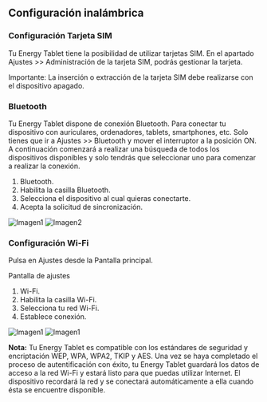 ## Configuración inalámbrica

### Configuración Tarjeta SIM

Tu Energy Tablet tiene la posibilidad de utilizar tarjetas SIM. En el apartado Ajustes >> Administración de la
tarjeta SIM, podrás gestionar la tarjeta.

Importante: La inserción o extracción de la tarjeta SIM debe realizarse con el dispositivo apagado.

### Bluetooth

Tu Energy Tablet dispone de conexión Bluetooth. Para conectar tu dispositivo con auriculares, ordenadores, tablets, smartphones, etc. Solo tienes que ir a Ajustes >> Bluetooth y mover el interruptor a la posición ON. A continuación comenzará a
realizar una búsqueda de todos los dispositivos disponibles y solo tendrás que seleccionar uno para comenzar a
realizar la conexión.


1. Bluetooth.
2. Habilita la casilla Bluetooth.
3. Selecciona el dispositivo al cual quieras conectarte.
4. Acepta la solicitud de sincronización.

![Imagen1](http://static.energysistem.com/images/manuals/39789/5421365adae5b.jpg)
![Imagen2](http://static.energysistem.com/images/manuals/39789/542134eeaeb63.jpg)

### Configuración Wi-Fi

Pulsa en Ajustes desde la Pantalla principal.

Pantalla de ajustes

1. Wi-Fi.
2. Habilita la casilla Wi-Fi.
3. Selecciona tu red Wi-Fi.
4. Establece conexión.

![Imagen1](http://static.energysistem.com/images/manuals/39789/5421358b7fd13.jpg)
![Imagen1](http://static.energysistem.com/images/manuals/39789/542135a5090e3.jpg)


**Nota:** Tu Energy Tablet es compatible con los estándares de seguridad y encriptación WEP, WPA, WPA2, TKIP y
AES. Una vez se haya completado el proceso de autentificación con éxito, tu Energy Tablet guardará los datos
de acceso a la red Wi-Fi y estará listo para que puedas utilizar Internet. El dispositivo recordará la red y se
conectará automáticamente a ella cuando ésta se encuentre disponible.
